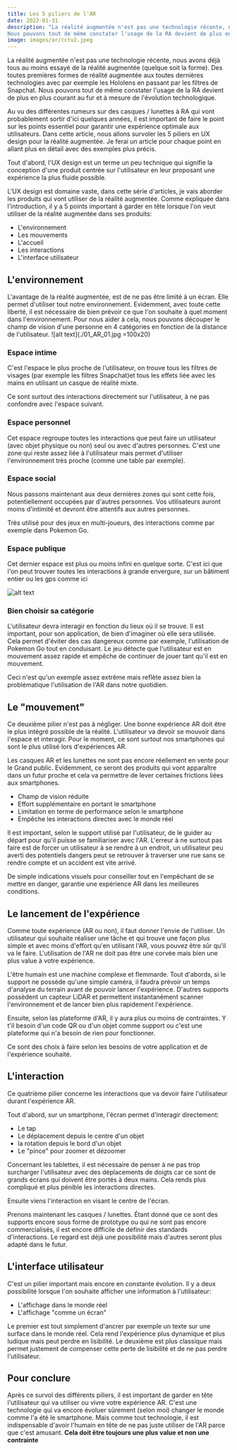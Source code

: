 ```yaml
---
title: Les 5 piliers de l'AR
date: 2022-01-31
description: "La réalité augmentée n'est pas une technologie récente, nous avons déjà tous au moins essayé de la réalité augmentée (quelque soit la forme). Des toutes premières formes de réalité augmentée aux toutes dernières technologies avec par exemple les Hololens en passant par les filtres de Snapchat. 
Nous pouvons tout de même constater l'usage de la RA devient de plus en plus courant au fur et à mesure de l'évolution technologique. "
image: images/ar/cctv2.jpeg
---
```


La réalité augmentée n'est pas une technologie récente, nous avons déjà tous au moins essayé de la réalité augmentée (quelque soit la forme). Des toutes premières formes de réalité augmentée aux toutes dernières technologies avec par exemple les Hololens en passant par les filtres de Snapchat. 
Nous pouvons tout de même constater l'usage de la RA devient de plus en plus courant au fur et à mesure de l'évolution technologique. 

Au vu des différentes rumeurs sur des casques / lunettes à RA qui vont probablement sortir d'ici quelques années, il est important de faire le point sur les points essentiel pour garantir une expérience optimale aux utilisateurs.
Dans cette article, nous allons survoler les 5 piliers en UX design pour la réalité augmentée. Je ferai un article pour chaque point en allant plus en détail avec des exemples plus précis.

Tout d'abord, l'UX design est un terme un peu technique qui signifie la conception d'une produit centrée sur l'utilisateur en leur proposant une expérience la plus fluide possible.

L'UX design est domaine vaste, dans cette série d'articles, je vais aborder les produits qui vont utiliser de la réalité augmentée. Comme expliquée dans l'introduction, il y a 5 points important à garder en tête lorsque l'on veut utiliser de la réalité augmentée dans ses produits:

- L'environnement
- Les mouvements
- L'accueil
- Les interactions
- L'interface utilisateur

## L'environnement
L'avantage de la réalité augmentée, est de ne pas être limité à un écran. Elle permet d'utiliser tout notre environnement.
Evidemment, avec toute cette liberté, il est nécessaire de bien prévoir ce que l'on souhaite à quel moment dans l'environnement. Pour nous aider à cela, nous pouvons découper le champ de vision d'une personne en 4 catégories en fonction de la distance de l'utilisateur.
![alt text](./01_AR_01.jpg =100x20)

### Espace intime
C'est l'espace le plus proche de l'utilisateur, on trouve tous les filtres de visages (par exemple les filtres Snapchat)et tous les effets liée avec les mains en utilisant un casque de réalité mixte.

Ce sont surtout des interactions directement sur l'utilisateur, à ne pas confondre avec l'espace suivant.

### Espace personnel
Cet espace regroupe toutes les interactions que peut faire un utilisateur (avec objet physique ou non) seul ou avec d'autres personnes. C'est une zone qui reste assez liée à l'utilisateur mais permet d'utiliser l'environnement très proche (comme une table par exemple).

### Espace social
Nous passons maintenant aux deux dernières zones qui sont cette fois, potentiellement occupées par d'autres personnes. Vos utilisateurs auront moins d'intimité et devront être attentifs aux autres personnes.

Très utilisé pour des jeux en multi-joueurs, des interactions comme par exemple dans Pokemon Go.

### Espace publique
Cet dernier espace est plus ou moins infini en quelque sorte. C'est ici que l'on peut trouver toutes les interactions à grande envergure, sur un bâtiment entier ou les gps comme ici

![alt text](/images/ar/01_AR_01.jpg)

### Bien choisir sa catégorie
L'utilisateur devra interagir en fonction du lieux où il se trouve. Il est important, pour son application, de bien d'imaginer où elle sera utilisée. Cela permet d'éviter des cas dangereux comme par exemple, l'utilisation de Pokemon Go tout en conduisant. Le jeu détecte que l'utilisateur est en mouvement assez rapide et empêche de continuer de jouer tant qu'il est en mouvement. 

Ceci n'est qu'un exemple assez extrême  mais reflète assez bien la problématique l'utilisation de l'AR dans notre quotidien.

## Le "mouvement" 
Ce deuxième pilier n'est pas à négliger. Une bonne expérience AR doit être le plus intégré possible de la réalité. L'utilisateur va devoir se mouvoir dans l'espace et interagir. Pour le moment, ce sont surtout nos smartphones qui sont le plus utilisé lors d'expériences AR. 

Les casques AR et les lunettes ne sont pas encore réellement en vente pour le Grand public. Evidemment, ce seront des produits qui vont apparaître dans un futur proche et cela va permettre de lever certaines frictions liées aux smartphones.
- Champ de vision réduite
- Effort supplémentaire en portant le smartphone
- Limitation en terme de performance selon le smartphone
- Empêche les interactions directes avec le monde réel

Il est important, selon le support utilisé par l'utilisateur, de le guider au départ pour qu'il puisse se familiariser avec l'AR. L'erreur à ne surtout pas faire est de forcer un utilisateur à se rendre à un endroit, un utilisateur peu averti des potentiels dangers peut se retrouver à traverser une rue sans se rendre compte et un accident est vite arrivé.

De simple indications visuels pour conseiller tout en l'empêchant de se mettre en danger, garantie une expérience AR dans les meilleures conditions.

## Le lancement de l'expérience
Comme toute expérience (AR ou non), il faut donner l'envie de l'utiliser. Un utilisateur qui souhaite réaliser une tâche et qui trouve une façon plus simple et avec moins d'effort qu'en utilisant l'AR, vous pouvez être sûr qu'il va le faire. L'utilisation de l'AR ne doit pas être une corvée mais bien une plus value à votre expérience.

L'être humain est une machine complexe et flemmarde. Tout d'abords, si le support ne possède qu'une simple caméra, il faudra prévoir un temps d'analyse du terrain avant de pouvoir lancer l'expérience. D'autres supports possèdent un capteur LiDAR et permettent instantanément scanner l'environnement et de lancer bien plus rapidement l'expérience.

Ensuite, selon las plateforme d'AR, il y aura plus ou moins de contraintes. Y t'il besoin d'un code QR ou d'un objet comme support ou c'est une plateforme qui n'a besoin de rien pour fonctionner.

Ce sont des choix à faire selon les besoins de votre application et de l'expérience souhaité.

## L'interaction
Ce quatrième pilier concerne les interactions que va devoir faire l'utilisateur durant l'expérience AR.

Tout d'abord, sur un smartphone, l'écran permet d'interagir directement:
- Le tap
- Le déplacement depuis le centre d'un objet 
- la rotation depuis le bord d'un objet
- Le "pince" pour zoomer et dézoomer

Concernant les tablettes, il est nécessaire de penser à ne pas trop surcharger l'utilisateur avec des déplacements de doigts car ce sont de grands écrans qui doivent être portés à deux mains. Cela rends plus compliqué et plus pénible les interactions directes.

Ensuite viens l'interaction en visant le centre de l'écran.

Prenons maintenant les casques / lunettes. Étant donné que ce sont des supports encore sous forme de prototype ou qui ne sont pas encore commercialisés, il est encore difficile de définir des standards d'interactions.
Le regard est déjà une possibilité mais d'autres seront plus adapté dans le futur.

## L'interface utilisateur
C'est un pilier important mais encore en constante évolution. Il y a deux possibilité lorsque l'on souhaite afficher une information à l'utilisateur:
- L'affichage dans le monde réel
- L'affichage "comme un écran"

Le premier est tout simplement d'ancrer par exemple un texte sur une surface dans le monde réel. Cela rend l'expérience plus dynamique et plus ludique mais peut perdre en lisibilité.
Le deuxième est plus classique mais permet justement de compenser cette perte de lisibilité et de ne pas perdre l'utilisateur.

## Pour conclure
Après ce survol des différents piliers, il est important de garder en tête l'utilisateur qui va utiliser ou vivre votre expérience AR.
C'est une technologie qui va encore évoluer sûrement (selon moi) changer le monde comme l'a été le smartphone. Mais comme tout technologie, il est indispensable d'avoir l'humain en tête de ne pas juste utiliser de l'AR parce que c'est amusant. **Cela doit être toujours une plus value et non une contrainte** 